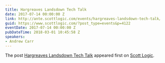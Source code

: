 ```yaml
---
title: Hargreaves Landsdown Tech Talk
date: 2017-07-14 00:00:00 Z
link: http://ante.scottlogic.com/events/hargreaves-landsdown-tech-talk/
guid: https://www.scottlogic.com/?post_type=events&p=4122
eventDate: 2017-07-14 00:00:00 Z
pubDateTime: 2018-03-01 10:45:58 Z
speakers:
- Andrew Carr
---
```


<p>The post <a rel="nofollow" href="http://ante.scottlogic.com/events/hargreaves-landsdown-tech-talk/">Hargreaves Landsdown Tech Talk</a> appeared first on <a rel="nofollow" href="http://ante.scottlogic.com">Scott Logic</a>.</p>